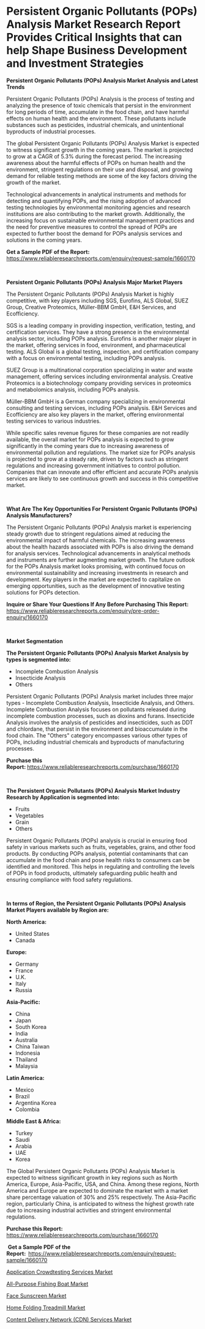 <p><h1>Persistent Organic Pollutants (POPs) Analysis Market Research Report Provides Critical Insights that can help Shape Business Development and Investment Strategies</h1></p><p><strong>Persistent Organic Pollutants (POPs) Analysis Market Analysis and Latest Trends</strong></p>
<p><p>Persistent Organic Pollutants (POPs) Analysis is the process of testing and analyzing the presence of toxic chemicals that persist in the environment for long periods of time, accumulate in the food chain, and have harmful effects on human health and the environment. These pollutants include substances such as pesticides, industrial chemicals, and unintentional byproducts of industrial processes.</p><p>The global Persistent Organic Pollutants (POPs) Analysis Market is expected to witness significant growth in the coming years. The market is projected to grow at a CAGR of 5.3% during the forecast period. The increasing awareness about the harmful effects of POPs on human health and the environment, stringent regulations on their use and disposal, and growing demand for reliable testing methods are some of the key factors driving the growth of the market.</p><p>Technological advancements in analytical instruments and methods for detecting and quantifying POPs, and the rising adoption of advanced testing technologies by environmental monitoring agencies and research institutions are also contributing to the market growth. Additionally, the increasing focus on sustainable environmental management practices and the need for preventive measures to control the spread of POPs are expected to further boost the demand for POPs analysis services and solutions in the coming years.</p></p>
<p><strong>Get a Sample PDF of the Report:&nbsp;</strong> <a href="https://www.reliableresearchreports.com/enquiry/request-sample/1660170">https://www.reliableresearchreports.com/enquiry/request-sample/1660170</a></p>
<p>&nbsp;</p>
<p><strong>Persistent Organic Pollutants (POPs) Analysis Major Market Players</strong></p>
<p><p>The Persistent Organic Pollutants (POPs) Analysis Market is highly competitive, with key players including SGS, Eurofins, ALS Global, SUEZ Group, Creative Proteomics, Müller-BBM GmbH, E&H Services, and Ecofficiency. </p><p>SGS is a leading company in providing inspection, verification, testing, and certification services. They have a strong presence in the environmental analysis sector, including POPs analysis. Eurofins is another major player in the market, offering services in food, environment, and pharmaceutical testing. ALS Global is a global testing, inspection, and certification company with a focus on environmental testing, including POPs analysis. </p><p>SUEZ Group is a multinational corporation specializing in water and waste management, offering services including environmental analysis. Creative Proteomics is a biotechnology company providing services in proteomics and metabolomics analysis, including POPs analysis. </p><p>Müller-BBM GmbH is a German company specializing in environmental consulting and testing services, including POPs analysis. E&H Services and Ecofficiency are also key players in the market, offering environmental testing services to various industries. </p><p>While specific sales revenue figures for these companies are not readily available, the overall market for POPs analysis is expected to grow significantly in the coming years due to increasing awareness of environmental pollution and regulations. The market size for POPs analysis is projected to grow at a steady rate, driven by factors such as stringent regulations and increasing government initiatives to control pollution. Companies that can innovate and offer efficient and accurate POPs analysis services are likely to see continuous growth and success in this competitive market.</p></p>
<p>&nbsp;</p>
<p><strong>What Are The Key Opportunities For Persistent Organic Pollutants (POPs) Analysis Manufacturers?</strong></p>
<p><p>The Persistent Organic Pollutants (POPs) Analysis market is experiencing steady growth due to stringent regulations aimed at reducing the environmental impact of harmful chemicals. The increasing awareness about the health hazards associated with POPs is also driving the demand for analysis services. Technological advancements in analytical methods and instruments are further augmenting market growth. The future outlook for the POPs Analysis market looks promising, with continued focus on environmental sustainability and increasing investments in research and development. Key players in the market are expected to capitalize on emerging opportunities, such as the development of innovative testing solutions for POPs detection.</p></p>
<p><strong>Inquire or Share Your Questions If Any Before Purchasing This Report:</strong> <a href="https://www.reliableresearchreports.com/enquiry/pre-order-enquiry/1660170">https://www.reliableresearchreports.com/enquiry/pre-order-enquiry/1660170</a></p>
<p>&nbsp;</p>
<p><strong>Market Segmentation</strong></p>
<p><strong>The Persistent Organic Pollutants (POPs) Analysis Market Analysis by types is segmented into:</strong></p>
<p><ul><li>Incomplete Combustion Analysis</li><li>Insecticide Analysis</li><li>Others</li></ul></p>
<p><p>Persistent Organic Pollutants (POPs) Analysis market includes three major types - Incomplete Combustion Analysis, Insecticide Analysis, and Others. Incomplete Combustion Analysis focuses on pollutants released during incomplete combustion processes, such as dioxins and furans. Insecticide Analysis involves the analysis of pesticides and insecticides, such as DDT and chlordane, that persist in the environment and bioaccumulate in the food chain. The "Others" category encompasses various other types of POPs, including industrial chemicals and byproducts of manufacturing processes.</p></p>
<p><strong>Purchase this Report:&nbsp;</strong><a href="https://www.reliableresearchreports.com/purchase/1660170">https://www.reliableresearchreports.com/purchase/1660170</a></p>
<p>&nbsp;</p>
<p><strong>The Persistent Organic Pollutants (POPs) Analysis Market Industry Research by Application is segmented into:</strong></p>
<p><ul><li>Fruits</li><li>Vegetables</li><li>Grain</li><li>Others</li></ul></p>
<p><p>Persistent Organic Pollutants (POPs) analysis is crucial in ensuring food safety in various markets such as fruits, vegetables, grains, and other food products. By conducting POPs analysis, potential contaminants that can accumulate in the food chain and pose health risks to consumers can be identified and monitored. This helps in regulating and controlling the levels of POPs in food products, ultimately safeguarding public health and ensuring compliance with food safety regulations.</p></p>
<p>&nbsp;</p>
<p><strong>In terms of Region, the Persistent Organic Pollutants (POPs) Analysis Market Players available by Region are:</strong></p>
<p>
    <p> <strong> North America: </strong>
        <ul>
            <li>United States</li>
            <li>Canada</li>
        </ul>
        </p> 
    <p> <strong> Europe: </strong>
        <ul>
            <li>Germany</li>
            <li>France</li>
            <li>U.K.</li>
            <li>Italy</li>
            <li>Russia</li>
        </ul>
        </p> 
    <p> <strong> Asia-Pacific: </strong>
        <ul>
            <li>China</li>
            <li>Japan</li>
            <li>South Korea</li>
            <li>India</li>
            <li>Australia</li>
            <li>China Taiwan</li>
            <li>Indonesia</li>
            <li>Thailand</li>
            <li>Malaysia</li>
        </ul>
        </p> 
    <p> <strong> Latin America: </strong>
        <ul>
            <li>Mexico</li>
            <li>Brazil</li>
            <li>Argentina Korea</li>
            <li>Colombia</li>
        </ul>
        </p> 
    <p> <strong> Middle East & Africa: </strong>
        <ul>
            <li>Turkey</li>
            <li>Saudi</li>
            <li>Arabia</li>
            <li>UAE</li>
            <li>Korea</li>
        </ul>
    </p>
    </p>
<p><p>The Global Persistent Organic Pollutants (POPs) Analysis Market is expected to witness significant growth in key regions such as North America, Europe, Asia-Pacific, USA, and China. Among these regions, North America and Europe are expected to dominate the market with a market share percentage valuation of 30% and 25% respectively. The Asia-Pacific region, particularly China, is anticipated to witness the highest growth rate due to increasing industrial activities and stringent environmental regulations.</p></p>
<p><strong>Purchase this Report: </strong><a href="https://www.reliableresearchreports.com/purchase/1660170">https://www.reliableresearchreports.com/purchase/1660170</a></p>
<p>&nbsp;<strong>Get a Sample PDF of the Report:&nbsp;&nbsp;</strong><a href="https://www.reliableresearchreports.com/enquiry/request-sample/1660170">https://www.reliableresearchreports.com/enquiry/request-sample/1660170</a></p>
<p><strong></strong></p>
<p><p><a href="https://angry-finch-aaf.notion.site/Application-Crowdtesting-Services-Market-Centers-on-Aspects-such-as-Market-Growth-Market-Share-Mar-e760b20f19da4a01aa8f26bc7d9c74be">Application Crowdtesting Services Market</a></p><p><a href="https://chivalrous-flock-a86.notion.site/All-Purpose-Fishing-Boat-Market-Dynamics-2024-2031-Also-about-Its-Market-Trends-Projections-and-O-06243808cdc4436e8eda5ade260c6be6">All-Purpose Fishing Boat Market</a></p><p><a href="https://view.publitas.com/reportprime-1/face-sunscreen-market-offer-valuable-insights-into-market-size-market-share-market-trends-and-projections-spanning-from-2024-to-2031/">Face Sunscreen Market</a></p><p><a href="https://view.publitas.com/reportprime-1/home-folding-treadmill-market-size-and-examines-its-market-scope-with-a-primary-focus-on-growth-opportunities-and-forecasted-trends-spanning-from-2024-to-2031/">Home Folding Treadmill Market</a></p><p><a href="https://faithful-glue-af3.notion.site/Content-Delivery-Network-CDN-Services-Market-A-Comprehensive-Report-of-its-Market-Share-Growth--83cd17ba35a444d49994fa3062f942d4">Content Delivery Network (CDN) Services Market</a></p></p>